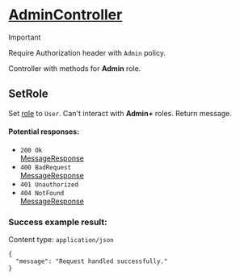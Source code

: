 # [AdminController](../../ProjectTisa/Controllers/BusinessControllers/ManageControllers/AdminController.cs)
> [!IMPORTANT]
> Require Authorization header with `Admin` policy.

Controller with methods for **Admin** role.
## SetRole
Set [role](../../ProjectTisa/Models/Enums/RoleType.cs) to `User`. Can't interact with **Admin+** roles.
Return message.
#### Potential responses:
* `200 Ok`<br>[MessageResponse](../../ProjectTisa/Controllers/GeneralData/Responses/MessageResponse.cs)
* `400 BadRequest`<br>[MessageResponse](../../ProjectTisa/Controllers/GeneralData/Responses/MessageResponse.cs)
* `401 Unauthorized`
* `404 NotFound`<br>[MessageResponse](../../ProjectTisa/Controllers/GeneralData/Responses/MessageResponse.cs)
### Success example result:
Content type: `application/json`
```
{
  "message": "Request handled successfully."
}
```
